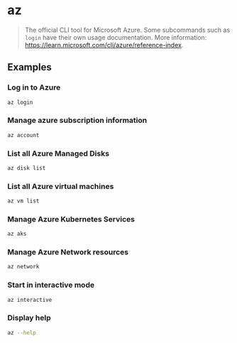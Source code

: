 # az

> The official CLI tool for Microsoft Azure. Some subcommands such as `login` have their own usage documentation. More information: <https://learn.microsoft.com/cli/azure/reference-index>.

## Examples

### Log in to Azure

```bash
az login
```

### Manage azure subscription information

```bash
az account
```

### List all Azure Managed Disks

```bash
az disk list
```

### List all Azure virtual machines

```bash
az vm list
```

### Manage Azure Kubernetes Services

```bash
az aks
```

### Manage Azure Network resources

```bash
az network
```

### Start in interactive mode

```bash
az interactive
```

### Display help

```bash
az --help
```
